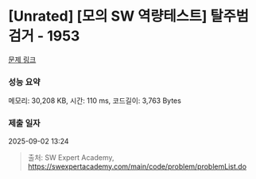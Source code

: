 # [Unrated] [모의 SW 역량테스트] 탈주범 검거 - 1953 

[문제 링크](https://swexpertacademy.com/main/code/problem/problemDetail.do?contestProbId=AV5PpLlKAQ4DFAUq) 

### 성능 요약

메모리: 30,208 KB, 시간: 110 ms, 코드길이: 3,763 Bytes

### 제출 일자

2025-09-02 13:24



> 출처: SW Expert Academy, https://swexpertacademy.com/main/code/problem/problemList.do